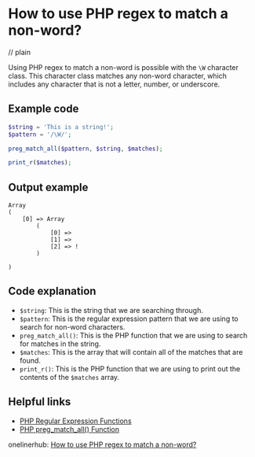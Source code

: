 # How to use PHP regex to match a non-word?
// plain

Using PHP regex to match a non-word is possible with the `\W` character class. This character class matches any non-word character, which includes any character that is not a letter, number, or underscore.

## Example code

```php
$string = 'This is a string!';
$pattern = '/\W/';

preg_match_all($pattern, $string, $matches);

print_r($matches);
```

## Output example

```
Array
(
    [0] => Array
        (
            [0] =>
            [1] =>
            [2] => !
        )

)
```

## Code explanation

- `$string`: This is the string that we are searching through.
- `$pattern`: This is the regular expression pattern that we are using to search for non-word characters.
- `preg_match_all()`: This is the PHP function that we are using to search for matches in the string.
- `$matches`: This is the array that will contain all of the matches that are found.
- `print_r()`: This is the PHP function that we are using to print out the contents of the `$matches` array.

## Helpful links
- [PHP Regular Expression Functions](https://www.php.net/manual/en/ref.regex.php)
- [PHP preg_match_all() Function](https://www.w3schools.com/php/func_preg_match_all.asp)

onelinerhub: [How to use PHP regex to match a non-word?](https://onelinerhub.com/php-regex/how-to-use-php-regex-to-match-a-non-word)